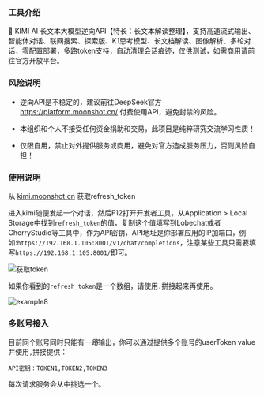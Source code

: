 ### 工具介绍

🚀 KIMI AI 长文本大模型逆向API【特长：长文本解读整理】，支持高速流式输出、智能体对话、联网搜索、探索版、K1思考模型、长文档解读、图像解析、多轮对话，零配置部署，多路token支持，自动清理会话痕迹，仅供测试，如需商用请前往官方开放平台。

### 风险说明

- 逆向API是不稳定的，建议前往DeepSeek官方 https://platform.moonshot.cn/ 付费使用API，避免封禁的风险。

- 本组织和个人不接受任何资金捐助和交易，此项目是纯粹研究交流学习性质！

- 仅限自用，禁止对外提供服务或商用，避免对官方造成服务压力，否则风险自担！


### 使用说明

从 [kimi.moonshot.cn](https://kimi.moonshot.cn/) 获取refresh_token

进入kimi随便发起一个对话，然后F12打开开发者工具，从Application > Local Storage中找到`refresh_token`的值，复制这个值填写到Lobechat或者CherryStudio等工具中，作为API密钥，API地址是你部署应用的IP加端口，例如:`https://192.168.1.105:8001/v1/chat/completions`，注意某些工具只需要填写`https://192.168.1.105:8001/`即可。

![获取token](https://cdn.jsdelivr.net/gh/LLM-Red-Team/kimi-free-api@master/doc/example-0.png)

如果你看到的`refresh_token`是一个数组，请使用`.`拼接起来再使用。

![example8](https://cdn.jsdelivr.net/gh/LLM-Red-Team/kimi-free-api@master/doc/example-8.jpg)

### 多账号接入

目前同个账号同时只能有*一路*输出，你可以通过提供多个账号的userToken value并使用`,`拼接提供：

```
API密钥：TOKEN1,TOKEN2,TOKEN3
```

每次请求服务会从中挑选一个。
